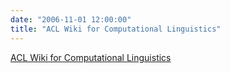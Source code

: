 ```yaml
---
date: "2006-11-01 12:00:00"
title: "ACL Wiki for Computational Linguistics"
---
```


[ACL Wiki for Computational Linguistics](/lemire/blog/2006/11-01-acl-wiki-for-computational-linguistics)

